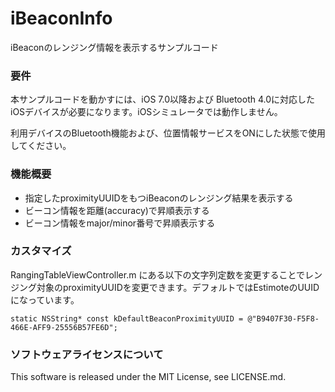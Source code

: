 iBeaconInfo
===========

iBeaconのレンジング情報を表示するサンプルコード

### 要件
本サンプルコードを動かすには、iOS 7.0以降および Bluetooth 4.0に対応したiOSデバイスが必要になります。iOSシミュレータでは動作しません。

利用デバイスのBluetooth機能および、位置情報サービスをONにした状態で使用してください。

### 機能概要
* 指定したproximityUUIDをもつiBeaconのレンジング結果を表示する
* ビーコン情報を距離(accuracy)で昇順表示する
* ビーコン情報をmajor/minor番号で昇順表示する

### カスタマイズ
RangingTableViewController.m にある以下の文字列定数を変更することでレンジング対象のproximityUUIDを変更できます。デフォルトではEstimoteのUUIDになっています。

```
static NSString* const kDefaultBeaconProximityUUID = @"B9407F30-F5F8-466E-AFF9-25556B57FE6D";
```

### ソフトウェアライセンスについて
This software is released under the MIT License, see LICENSE.md.
